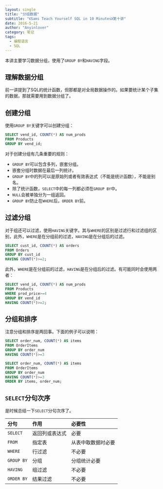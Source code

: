 ```yaml
---
layout: single
title: "分组数据"
subtitle: "《Sams Teach Yourself SQL in 10 Minutes》第十讲"
date: 2016-5-21
author: "Anyinlover"
category: 笔记
tags:
  - 编程语言
  - SQL
---
```


本讲主要学习数据分组，使用了`GROUP BY`和`HAVING`字段。

## 理解数据分组

前一讲提到了SQL的统计函数，但那都是对全局数据操作的。如果要统计某个子集的数据，那就需要用到数据分组了。

## 创建分组

使用`GROUP BY`关键字可以创建分组：

~~~sql
SELECT vend_id, COUNT(*) AS num_prods
FROM Products
GROUP BY vend_id;
~~~

对于创建分组有几条重要的规则：

* `GROUP BY`可以包含多列，嵌套分组。
* 嵌套分组时数据在最后一列统计。
* `GROUP BY`中的列可以是原始列或者有效表达式（不能是统计函数），不能是别名。
* 除了统计函数，`SELECT`中的每一列都必须在`GROUP BY`中。
* `NULL`会被单独分为一组返回。
* `GROUP BY`防止在`WHERE`后，`ORDER BY`前。

## 过滤分组

对于组还可以过滤，使用`HAVING`关键字。其与`WHERE`的区别是过滤行和过滤组的区别，此外，`WHERE`是在分组前的过滤，`HAVING`是在分组后的过滤。

~~~sql
SELECT cust_id, COUNT(*) AS orders
FROM Orders
GROUP BY cust_id
HAVING COUNT(*)>=2;
~~~

此外，`WHERE`是在分组前的过滤，`HAVING`是在分组后的过滤。有可能同时会使用两者：

~~~sql
SELECT vend_id, COUNT(*) AS num_prods
FROM Products
WHERE prod_price>=4
GROUP BY vend_id
HAVING COUNT(*)>=2;
~~~

## 分组和排序
注意分组和排序是两回事。下面的例子可以说明：

~~~sql
SELECT order_num, COUNT(*) AS items
FROM OrderItems
GROUP BY order_num
HAVING COUNT(*)>=3

SELECT order_num, COUNT(*) AS items
FROM OrderItems
GROUP BY order_num
HAVING COUNT(*)>=3
ORDER BY items, order_num;
~~~

## `SELECT`分句次序

是时候总结一下`SELECT`分句次序了。

| 分句 | 作用 | 必要性 |
|:--|:---|:---|
|`SELECT`| 返回列或表达式 | 必要 |
|`FROM` | 指定表 | 从表中取数据时必要 |
|`WHERE` | 行过滤 | 不必要 |
|`GROUP BY` | 分组 | 分组统计必要 |
|`HAVING` | 组过滤 | 不必要 |
|`ORDER BY` | 结果过滤 | 不必要 |